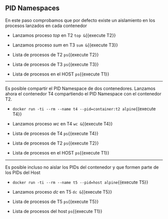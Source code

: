 

## PID Namespaces
En este paso comprobamos que por defecto existe un aislamiento en los procesos lanzados en cada contenedor

- Lanzamos proceso _top_ en T2 `top &`{{execute T2}}

- Lanzamos proceso _sum_ en T3 `sum &`{{execute T3}}

- Lista de procesos de T2 `ps`{{execute T2}}

- Lista de procesos de T3 `ps`{{execute T3}}

- Lista de procesos en el HOST `ps`{{execute T1}}


***

Es posible compartir el PID Namespace de dos contenedores. Lanzamos ahora el contenedor T4 compartiendo el PID Namespace con el contenedor T2.

- `docker run -ti --rm --name t4 --pid=container:t2 alpine`{{execute T4}}

- Lanzamos proceso _wc_ en T4 `wc &`{{execute T4}}

- Lista de procesos de T4 `ps`{{execute T4}}

- Lista de procesos de T2 `ps`{{execute T2}}

- Lista de procesos en el HOST `ps`{{execute T1}}

***

Es posible incluso no aislar los PIDs del contenedor y que formen parte de los PIDs del Host

- `docker run -ti --rm --name t5 --pid=host alpine`{{execute T5}}

- Lanzamos proceso _dc_ en T5 `dc &`{{execute T5}}

- Lista de procesos de T5 `ps`{{execute T5}}

- Lista de procesos del host `ps`{{execute T1}}



